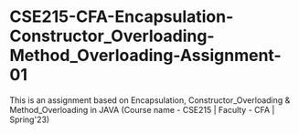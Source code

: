 # CSE215-CFA-Encapsulation-Constructor_Overloading-Method_Overloading-Assignment-01
This is an assignment based on Encapsulation, Constructor_Overloading &amp; Method_Overloading in JAVA (Course name - CSE215 | Faculty - CFA | Spring'23)
